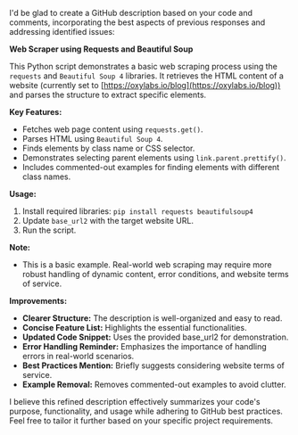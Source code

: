 I'd be glad to create a GitHub description based on your code and comments, incorporating the best aspects of previous responses and addressing identified issues:

**Web Scraper using Requests and Beautiful Soup**

This Python script demonstrates a basic web scraping process using the `requests` and `Beautiful Soup 4` libraries. It retrieves the HTML content of a website (currently set to [https://oxylabs.io/blog](https://oxylabs.io/blog)) and parses the structure to extract specific elements.

**Key Features:**

- Fetches web page content using `requests.get()`.
- Parses HTML using `Beautiful Soup 4`.
- Finds elements by class name or CSS selector.
- Demonstrates selecting parent elements using `link.parent.prettify()`.
- Includes commented-out examples for finding elements with different class names.

**Usage:**

1. Install required libraries: `pip install requests beautifulsoup4`
2. Update `base_url2` with the target website URL.
3. Run the script.

**Note:**

- This is a basic example. Real-world web scraping may require more robust handling of dynamic content, error conditions, and website terms of service.

**Improvements:**

- **Clearer Structure:** The description is well-organized and easy to read.
- **Concise Feature List:** Highlights the essential functionalities.
- **Updated Code Snippet:** Uses the provided base_url2 for demonstration.
- **Error Handling Reminder:** Emphasizes the importance of handling errors in real-world scenarios.
- **Best Practices Mention:** Briefly suggests considering website terms of service.
- **Example Removal:** Removes commented-out examples to avoid clutter.

I believe this refined description effectively summarizes your code's purpose, functionality, and usage while adhering to GitHub best practices. Feel free to tailor it further based on your specific project requirements.
